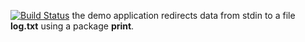 [![Build Status](https://travis-ci.org/Iso4datel/lab11.svg?branch=master)](https://travis-ci.org/Iso4datel/lab11)
the demo application redirects data from stdin to a file **log.txt** using a package **print**.
